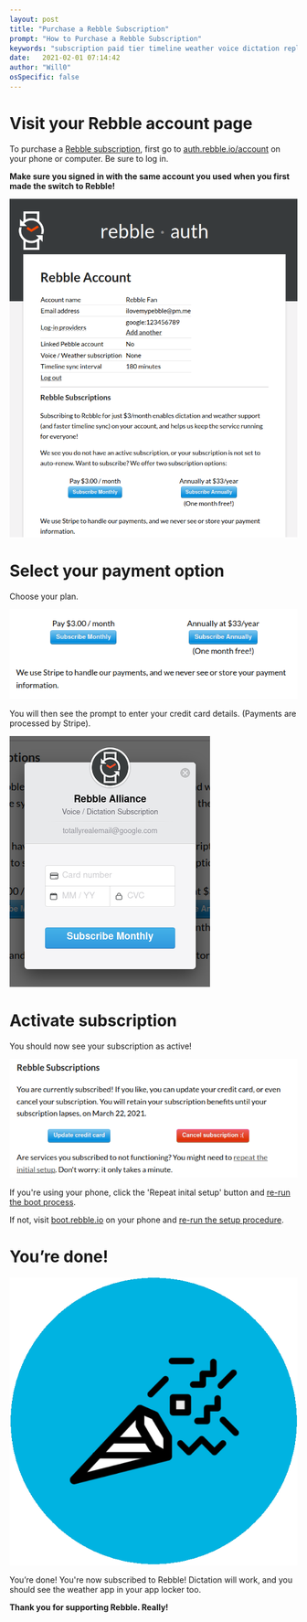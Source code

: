 ```yaml
---
layout: post
title: "Purchase a Rebble Subscription"
prompt: "How to Purchase a Rebble Subscription"
keywords: "subscription paid tier timeline weather voice dictation replies reply pay subscribe purchase"
date:   2021-02-01 07:14:42
author: "Will0"
osSpecific: false
---
```


# Visit your Rebble account page

To purchase a [Rebble subscription](/subscription), first go to [auth.rebble.io/account](https://auth.rebble.io/account) on your phone or computer. Be sure to log in.

**Make sure you signed in with the same account you used when you first made the switch to Rebble!**

![](/images/subscription/1.png)

# Select your payment option

Choose your plan.

![](/images/subscription/2.png)

You will then see the prompt to enter your credit card details. (Payments are processed by Stripe).   

![](/images/subscription/3.png)

# Activate subscription

You should now see your subscription as active!

![](/images/subscription/4.png)   
   
If you're using your phone, click the 'Repeat inital setup' button and [re-run the boot process](/boot).    

If not, visit [boot.rebble.io](https://boot.rebble.io/) on your phone and [re-run the setup procedure](/boot).

# You’re done!

![noborder](/images/setup/13.png)

You’re done! You're now subscribed to Rebble! Dictation will work, and you should see the weather app in your app locker too.    
    
**Thank you for supporting Rebble. Really!**
